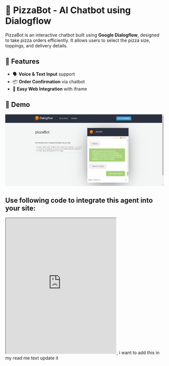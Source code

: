 # 🍕 PizzaBot - AI Chatbot using Dialogflow

PizzaBot is an interactive chatbot built using **Google Dialogflow**, designed to take pizza orders efficiently. It allows users to select the pizza size, toppings, and delivery details.

## 🚀 Features
- 🗣️ **Voice & Text Input** support  
- 📦 **Order Confirmation** via chatbot  
- 🔗 **Easy Web Integration** with iframe  

## 🎥 Demo
![PizzaBot Demo](https://github.com/Suriyancdurai/Pizza-Chat-Bot/blob/main/Pizza%20Chat%20Bot.png)

## Use following code to integrate this agent into your site:
<iframe width="350" height="430" allow="microphone;" src="https://console.dialogflow.com/api-client/demo/embedded/a64dd521-53cf-4421-a6de-6e3752599733"></iframe>, i want to add this in my read me text update it
